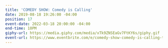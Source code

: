```yaml
---
title: 'COMEDY SHOW: Comedy is Calling'
date: 2019-08-18 19:26:00 -04:00
position: 17
event-date: 2022-03-18 20:00:00 -04:00
end-time: 10PM
giphy-url: https://media.giphy.com/media/xTk9ZNSEaGv7FtKY6s/giphy.gif
event-url: https://www.eventbrite.com/e/comedy-show-comedy-is-calling-tickets-275332195007
---
```


